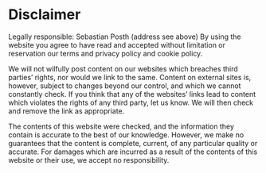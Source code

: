 # Disclaimer

Legally responsible: Sebastian Posth (address see above)
By using the website you agree to have read and accepted without limitation or reservation our terms and privacy policy and cookie policy.

We will not wilfully post content on our websites which breaches third parties’ rights, nor would we link to the same. Content on external sites is, however, subject to changes beyond our control, and which we cannot constantly check. If you think that any of the websites’ links lead to content which violates the rights of any third party, let us know. We will then check and remove the link as appropriate.

The contents of this website were checked, and the information they contain is accurate to the best of our knowledge. However, we make no guarantees that the content is complete, current, of any particular quality or accurate. For damages which are incurred as a result of the contents of this website or their use, we accept no responsibility.
